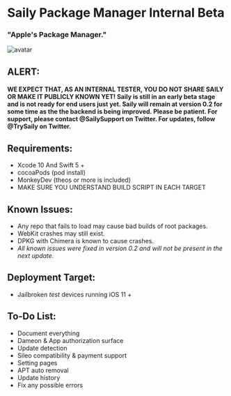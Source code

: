 # Saily Package Manager Internal Beta
### "Apple's Package Manager."  
![avatar](https://github.com/Co2333/SailyPackageManager/raw/master/Artwork/LongBG.png)   
## ALERT: 
#### WE EXPECT THAT, AS AN INTERNAL TESTER, YOU DO NOT SHARE SAILY OR MAKE IT PUBLICLY KNOWN YET! Saily is still in an early beta stage and is not ready for end users just yet. Saily will remain at version 0.2 for some time as the the backend is being improved. Please be patient. For support, please contact @SailySupport on Twitter. For updates, follow @TrySaily on Twitter.

## Requirements:   
  - Xcode 10 And Swift 5 +  
  - cocoaPods  (pod install)
  - MonkeyDev (theos or more is included)
  - MAKE SURE YOU UNDERSTAND BUILD SCRIPT IN EACH TARGET
  
## Known Issues:
  - Any repo that fails to load may cause bad builds of root packages. 
  - WebKit crashes may still exist.
  - DPKG with Chimera is known to cause crashes.
  - *All known issues were fixed in version 0.2 and will not be present in the next update.*
  
## Deployment Target:  
  - Jailbroken *test* devices running iOS 11 +  
  
## To-Do List:
  - Document everything
  - Dameon & App authorization surface
  - Update detection
  - Sileo compatibility & payment support
  - Setting pages
  - APT auto removal
  - Update history
  - Fix any possible errors
